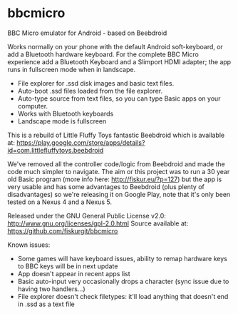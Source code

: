 bbcmicro
========

BBC Micro emulator for Android - based on Beebdroid

Works normally on your phone with the default Android soft-keyboard, or add a Bluetooth hardware keyboard. For the complete BBC Micro experience add a Bluetooth Keyboard and a Slimport HDMI adapter; the app runs in fullscreen mode when in landscape.

- File explorer for .ssd disk images and basic text files.
- Auto-boot .ssd files loaded from the file explorer.
- Auto-type source from text files, so you can type Basic apps on your computer.
- Works with Bluetooth keyboards
- Landscape mode is fullscreen

This is a rebuild of Little Fluffy Toys fantastic Beebdroid which is available at: https://play.google.com/store/apps/details?id=com.littlefluffytoys.beebdroid

We've removed all the controller code/logic from Beebdroid and made the code much simpler to navigate. The aim or this project was to run a 30 year old Basic program (more info here: http://fiskur.eu/?p=127) but the app is very usable and has some advantages to Beebdroid (plus plenty of disadvantages) so we're releasing it on Google Play, note that it's only been tested on a Nexus 4 and a Nexus 5.

Released under the GNU General Public License v2.0: http://www.gnu.org/licenses/gpl-2.0.html 
Source available at: https://github.com/fiskurgit/bbcmicro

Known issues:
- Some games will have keyboard issues, ability to remap hardware keys to BBC keys will be in next update
- App doesn't appear in recent apps list
- Basic auto-input very occasionally drops a character (sync issue due to having two handlers...)
- File explorer doesn't check filetypes: it'll load anything that doesn't end in .ssd as a text file
